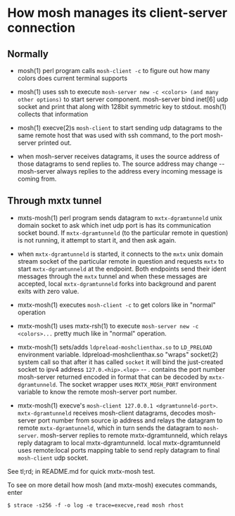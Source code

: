 
How mosh manages its client-server connection
=============================================

Normally
--------

- mosh(1) perl program calls `mosh-client -c` to figure out how many colors
  does current terminal supports

- mosh(1) uses ssh to execute `mosh-server new -c <colors> (and many other
  options)` to start server component. mosh-server bind inet[6] udp
  socket and print that along with 128bit symmetric key to stdout. mosh(1)
  collects that information

- mosh(1) execve(2)s `mosh-client` to start sending udp datagrams to the same
  remote host that was used with ssh command, to the port mosh-server printed
  out.

- when mosh-server receives datagrams, it uses the source address of those
  datagrams to send replies to. The source address may change -- mosh-server
  always replies to the address every incoming message is coming from.


Through mxtx tunnel
-------------------

- mxts-mosh(1) perl program sends datagram to `mxtx-dgramtunneld` unix domain
  socket to ask which inet udp port is has its communication socket bound. If
  `mxtx-dgramtunneld` (to the particular remote in question) is not running,
  it attempt to start it, and then ask again.

- when `mxtx-dgramtunneld` is started, it connects to the `mxtx` unix domain
  stream socket of the particular remote in question and requests `mxtx` to
  start `mxtx-dgramtunneld` at the endpoint. Both endpoints send their ident
  messages through the `mxtx` tunnel and when these messages are accepted,
  local `mxtx-dgramtunneld` forks into background and parent exits with zero
  value.

- mxtx-mosh(1) executes `mosh-client -c` to get colors like in "normal"
  operation

- mxtx-mosh(1) uses mxtx-rsh(1) to execute `mosh-server new -c <colors>...`
  pretty much like in "normal" operation.

- mxtx-mosh(1) sets/adds `ldpreload-moshclienthax.so` to `LD_PRELOAD`
  environment variable. ldpreload-moshclienthax.so "wraps" socket(2) system
  call so that after it has called `socket` it will bind the just-created
  socket to ipv4 address `127.0.<hip>.<lop>` -- <hip>.<lop> contains the port
  number mosh-server returned encoded in format that can be decoded by
  `mxtx-dgramtunneld`. The socket wrapper uses `MXTX_MOSH_PORT` environment
  variable to know the remote mosh-server port number.

- mxtx-mosh(1) execve's `mosh-client 127.0.0.1 <dgramtunneld-port>`.
  `mxtx-dgramtunneld` receives mosh-client datagrams, decodes mosh-server
  port number from source ip address and relays the datagram to remote
  `mxtx-dgramtunneld`, which in turn sends the datagram to `mosh-server`.
  mosh-server replies to remote mxtx-dgramtunneld, which relays reply
  datagram to local mxtx-dgramtunneld. local mxtx-dgramtunneld uses
  remote:local ports mapping table to send reply datagram to final
  `mosh-client` udp socket.

See tl;rd; in README.md for quick mxtx-mosh test.

To see on more detail how mosh (and mxtx-mosh) executes commands, enter

    $ strace -s256 -f -o log -e trace=execve,read mosh rhost

